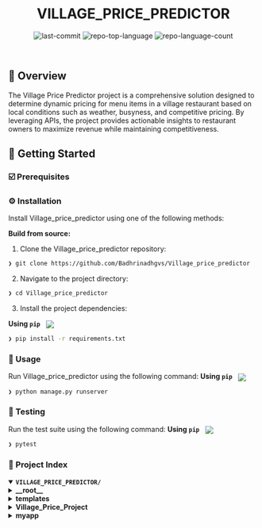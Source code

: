 <p align="center"><h1 align="center">VILLAGE_PRICE_PREDICTOR</h1></p>

<p align="center">
	<img src="https://img.shields.io/github/last-commit/Badhrinadhgvs/Village_price_predictor?style=default&logo=git&logoColor=white&color=0080ff" alt="last-commit">
	<img src="https://img.shields.io/github/languages/top/Badhrinadhgvs/Village_price_predictor?style=default&color=0080ff" alt="repo-top-language">
	<img src="https://img.shields.io/github/languages/count/Badhrinadhgvs/Village_price_predictor?style=default&color=0080ff" alt="repo-language-count">
</p>
<p align="center"><!-- default option, no dependency badges. -->
</p>
<p align="center">
	<!-- default option, no dependency badges. -->
</p>
<br>


## 📍 Overview
The Village Price Predictor project is a comprehensive solution designed to determine dynamic pricing for menu items in a village restaurant based on local conditions such as weather, busyness, and competitive pricing. By leveraging APIs,  the project provides actionable insights to restaurant owners to maximize revenue while maintaining competitiveness.


## 🚀 Getting Started

### ☑️ Prerequisites

### ⚙️ Installation

Install Village_price_predictor using one of the following methods:

**Build from source:**

1. Clone the Village_price_predictor repository:
```sh
❯ git clone https://github.com/Badhrinadhgvs/Village_price_predictor
```

2. Navigate to the project directory:
```sh
❯ cd Village_price_predictor
```

3. Install the project dependencies:


**Using `pip`** &nbsp; [<img align="center" src="https://img.shields.io/badge/Pip-3776AB.svg?style={badge_style}&logo=pypi&logoColor=white" />](https://pypi.org/project/pip/)

```sh
❯ pip install -r requirements.txt
```




### 🤖 Usage
Run Village_price_predictor using the following command:
**Using `pip`** &nbsp; [<img align="center" src="https://img.shields.io/badge/Pip-3776AB.svg?style={badge_style}&logo=pypi&logoColor=white" />](https://pypi.org/project/pip/)

```sh
❯ python manage.py runserver
```


### 🧪 Testing
Run the test suite using the following command:
**Using `pip`** &nbsp; [<img align="center" src="https://img.shields.io/badge/Pip-3776AB.svg?style={badge_style}&logo=pypi&logoColor=white" />](https://pypi.org/project/pip/)

```sh
❯ pytest
```

### 📂 Project Index
<details open>
	<summary><b><code>VILLAGE_PRICE_PREDICTOR/</code></b></summary>
	<details> <!-- __root__ Submodule -->
		<summary><b>__root__</b></summary>
		<blockquote>
			<table>
			<tr>
				<td><b><a href='https://github.com/Badhrinadhgvs/Village_price_predictor/blob/master/manage.py'>manage.py</a></b></td>
			</tr>
			<tr>
				<td><b><a href='https://github.com/Badhrinadhgvs/Village_price_predictor/blob/master/db.sqlite3'>db.sqlite3</a></b></td>
			</tr>
			<tr>
				<td><b><a href='https://github.com/Badhrinadhgvs/Village_price_predictor/blob/master/requirements.txt'>requirements.txt</a></b></td>
			</tr>
			</table>
		</blockquote>
	</details>
	<details> <!-- templates Submodule -->
		<summary><b>templates</b></summary>
		<blockquote>
			<table>
			<tr>
				<td><b><a href='https://github.com/Badhrinadhgvs/Village_price_predictor/blob/master/templates/index.html'>index.html</a></b></td>
			</tr>
			</table>
		</blockquote>
	</details>
	<details> <!-- Village_Price_Project Submodule -->
		<summary><b>Village_Price_Project</b></summary>
		<blockquote>
			<table>
			<tr>
				<td><b><a href='https://github.com/Badhrinadhgvs/Village_price_predictor/blob/master/Village_Price_Project/settings.py'>settings.py</a></b></td>
			</tr>
			<tr>
				<td><b><a href='https://github.com/Badhrinadhgvs/Village_price_predictor/blob/master/Village_Price_Project/urls.py'>urls.py</a></b></td>
			</tr>
			<tr>
				<td><b><a href='https://github.com/Badhrinadhgvs/Village_price_predictor/blob/master/Village_Price_Project/asgi.py'>asgi.py</a></b></td>
			</tr>
			<tr>
				<td><b><a href='https://github.com/Badhrinadhgvs/Village_price_predictor/blob/master/Village_Price_Project/wsgi.py'>wsgi.py</a></b></td>
			</tr>
			</table>
		</blockquote>
	</details>
	<details> <!-- myapp Submodule -->
		<summary><b>myapp</b></summary>
		<blockquote>
			<table>
			<tr>
				<td><b><a href='https://github.com/Badhrinadhgvs/Village_price_predictor/blob/master/myapp/tests.py'>tests.py</a></b></td>
			</tr>
			<tr>
				<td><b><a href='https://github.com/Badhrinadhgvs/Village_price_predictor/blob/master/myapp/views.py'>views.py</a></b></td>
			</tr>
			<tr>
				<td><b><a href='https://github.com/Badhrinadhgvs/Village_price_predictor/blob/master/myapp/apps.py'>apps.py</a></b></td>
			</tr>
			<tr>
				<td><b><a href='https://github.com/Badhrinadhgvs/Village_price_predictor/blob/master/myapp/utils.py'>utils.py</a></b></td>
			</tr>
			<tr>
				<td><b><a href='https://github.com/Badhrinadhgvs/Village_price_predictor/blob/master/myapp/urls.py'>urls.py</a></b></td>
			</tr>
			<tr>
				<td><b><a href='https://github.com/Badhrinadhgvs/Village_price_predictor/blob/master/myapp/admin.py'>admin.py</a></b></td>
			</tr>
			<tr>
				<td><b><a href='https://github.com/Badhrinadhgvs/Village_price_predictor/blob/master/myapp/models.py'>models.py</a></b></td>
			</tr>
			</table>
		</blockquote>
	</details>
</details>


